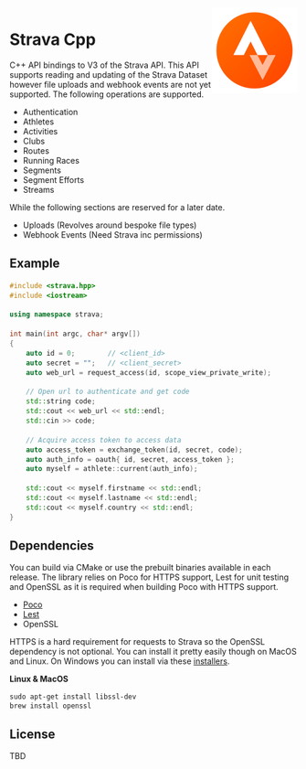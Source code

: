 
<img src='icon.png' width='150' height='150' align='right' />

# Strava Cpp

C++ API bindings to V3 of the Strava API. This API supports reading and updating of the Strava Dataset however file uploads and webhook events are not yet supported. The following operations are supported.

* Authentication
* Athletes
* Activities
* Clubs
* Routes
* Running Races
* Segments
* Segment Efforts
* Streams

While the following sections are reserved for a later date.

* Uploads (Revolves around bespoke file types)
* Webhook Events (Need Strava inc permissions)

## Example 

```cpp
#include <strava.hpp>
#include <iostream>

using namespace strava;

int main(int argc, char* argv[])
{
    auto id = 0;        // <client_id>
    auto secret = "";   // <client_secret>
    auto web_url = request_access(id, scope_view_private_write);

    // Open url to authenticate and get code
    std::string code;
    std::cout << web_url << std::endl;
    std::cin >> code;
    
    // Acquire access token to access data
    auto access_token = exchange_token(id, secret, code);
    auto auth_info = oauth{ id, secret, access_token };
    auto myself = athlete::current(auth_info);

    std::cout << myself.firstname << std::endl;
    std::cout << myself.lastname << std::endl;
    std::cout << myself.country << std::endl;
}
```

## Dependencies

You can build via CMake or use the prebuilt binaries available in each release. The library relies on Poco for HTTPS support, Lest for unit testing and OpenSSL as it is required when building Poco with HTTPS support.

* [Poco](https://github.com/pocoproject/poco)
* [Lest](https://github.com/martinmoene/lest)  
* OpenSSL

HTTPS is a hard requirement for requests to Strava so the OpenSSL dependency is not optional. You can install it pretty easily though on MacOS and Linux. On Windows you can install via these [installers](http://slproweb.com/products/Win32OpenSSL.html).

**Linux & MacOS**
```
sudo apt-get install libssl-dev
brew install openssl
```

## License

TBD


